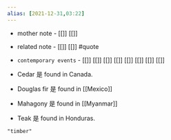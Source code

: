 ```yaml
---
alias: [2021-12-31,03:22]
---
```

- mother note - [[]] [[]]
- related note - [[]] [[]] #quote 
- `contemporary events` - [[]] [[]] [[]] [[]] [[]] [[]] [[]] [[]]

- Cedar 是 found in Canada.
- Douglas fir 是 found in [[Mexico]]
- Mahagony 是 found in [[Myanmar]]
- Teak 是 found in Honduras.

```query
"timber"
```